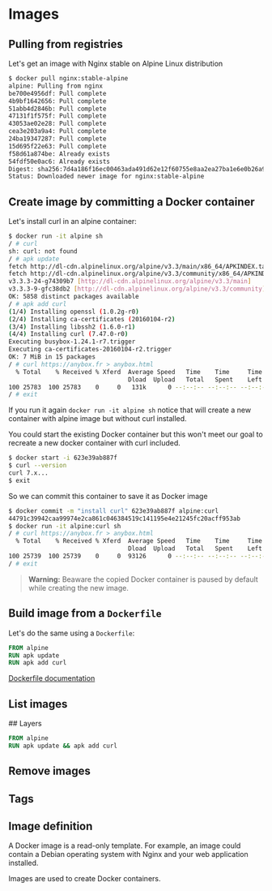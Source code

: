 # Images

## Pulling from registries

Let's get an image with Nginx stable on Alpine Linux distribution

```bash
$ docker pull nginx:stable-alpine
alpine: Pulling from nginx
be700e4956df: Pull complete 
4b9bf1642656: Pull complete 
51abb4d2846b: Pull complete 
47131f1f575f: Pull complete 
43053ae02e28: Pull complete 
cea3e203a9a4: Pull complete 
24ba19347287: Pull complete 
15d695f22e63: Pull complete 
f58d61a874be: Already exists 
54fdf50e0ac6: Already exists 
Digest: sha256:7d4a186f16ec00463ada491d62e12f60755e8aa2ea27ba1e6e0b26a9034347f6
Status: Downloaded newer image for nginx:stable-alpine
```

## Create image by committing a Docker container
 
Let's install curl in an alpine container:

```bash
$ docker run -it alpine sh
/ # curl
sh: curl: not found
/ # apk update
fetch http://dl-cdn.alpinelinux.org/alpine/v3.3/main/x86_64/APKINDEX.tar.gz
fetch http://dl-cdn.alpinelinux.org/alpine/v3.3/community/x86_64/APKINDEX.tar.gz
v3.3.3-24-g74309b7 [http://dl-cdn.alpinelinux.org/alpine/v3.3/main]
v3.3.3-9-gfc38db2 [http://dl-cdn.alpinelinux.org/alpine/v3.3/community]
OK: 5858 distinct packages available
/ # apk add curl
(1/4) Installing openssl (1.0.2g-r0)
(2/4) Installing ca-certificates (20160104-r2)
(3/4) Installing libssh2 (1.6.0-r1)
(4/4) Installing curl (7.47.0-r0)
Executing busybox-1.24.1-r7.trigger
Executing ca-certificates-20160104-r2.trigger
OK: 7 MiB in 15 packages
/ # curl https://anybox.fr > anybox.html
  % Total    % Received % Xferd  Average Speed   Time    Time     Time  Current
                                 Dload  Upload   Total   Spent    Left  Speed
100 25783  100 25783    0     0   131k      0 --:--:-- --:--:-- --:--:--  159k
/ # exit
```

If you run it again ``docker run -it alpine sh`` notice that will create a new
container with alpine image but without curl installed.

You could start the existing Docker container but this won't meet our goal to
recreate a new docker container with curl included.

```bash
$ docker start -i 623e39ab887f
$ curl --version
curl 7.x...
$ exit
```

So we can commit this container to save it as Docker image

```bash
$ docker commit -m "install curl" 623e39ab887f alpine:curl
44791c39942caa99974e2ca861c046384519c141195e4e21245fc20acff953ab
$ docker run -it alpine:curl sh
/ # curl https://anybox.fr > anybox.html
  % Total    % Received % Xferd  Average Speed   Time    Time     Time  Current
                                 Dload  Upload   Total   Spent    Left  Speed
100 25739  100 25739    0     0  93126      0 --:--:-- --:--:-- --:--:--  103k
/ # exit
```

> **Warning:** Beaware the copied Docker container is paused by default while
> creating the new image.



## Build image from a ``Dockerfile``

Let's do the same using a ``Dockerfile``:

```Dockerfile
FROM alpine
RUN apk update 
RUN apk add curl
```

[Dockerfile documentation](https://docs.docker.com/engine/reference/builder/ "RTFM")

## List images



## Layers

```Dockerfile
FROM alpine
RUN apk update && apk add curl
```


## Remove images

## Tags

## Image definition

A Docker image is a read-only template. For example, an image could contain a
Debian operating system with Nginx and your web application installed.

Images are used to create Docker containers.
